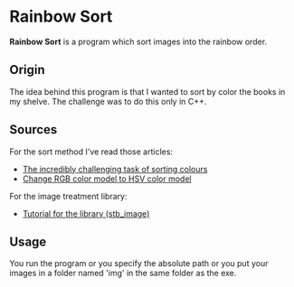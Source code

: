 # Rainbow Sort

**Rainbow Sort** is a program which sort images into the rainbow order.

## Origin
The idea behind this program is that I wanted to sort by color the books in my shelve. The challenge was to do this only in C++.

## Sources
For the sort method I've read those articles:
* [The incredibly challenging task of sorting colours](https://www.alanzucconi.com/2015/09/30/colour-sorting/)
* [Change RGB color model to HSV color model](https://www.geeksforgeeks.org/program-change-rgb-color-model-hsv-color-model/)

For the image treatment library:
* [Tutorial for the library (stb_image)](https://solarianprogrammer.com/2019/06/10/c-programming-reading-writing-images-stb_image-libraries/)

## Usage
You run the program or you specify the absolute path or you put your images in a folder named 'img' in the same folder as the exe.
